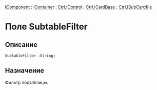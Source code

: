 ﻿---
Link: Com.Ctrl.ISubCardfile.@SubtableFilter
---

[IComponent](topic:Com.Custom.ComClasses.IComponent.Default) :
[IContainer](topic:Com.Custom.ComClasses.IContainer.Default) :
[Ctrl.IControl](topic:Com.Custom.ComClasses.Ctrl.IControl.Default) :
[Ctrl.ICardBase](topic:Com.Custom.ComClasses.Ctrl.ICardBase.Default) :
[Ctrl.ISubCardfile](Default)

# Поле SubtableFilter

## Описание

    SubtableFilter :String;

## Назначение

Фильтр подтаблицы.




